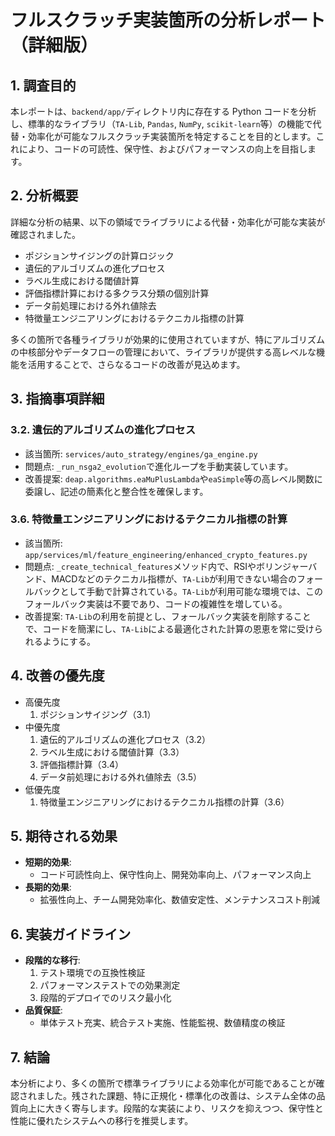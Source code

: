 # フルスクラッチ実装箇所の分析レポート（詳細版）

## 1. 調査目的

本レポートは、`backend/app/`ディレクトリ内に存在する Python コードを分析し、標準的なライブラリ（`TA-Lib`, `Pandas`, `NumPy`, `scikit-learn`等）の機能で代替・効率化が可能なフルスクラッチ実装箇所を特定することを目的とします。これにより、コードの可読性、保守性、およびパフォーマンスの向上を目指します。

## 2. 分析概要

詳細な分析の結果、以下の領域でライブラリによる代替・効率化が可能な実装が確認されました。

- ポジションサイジングの計算ロジック
- 遺伝的アルゴリズムの進化プロセス
- ラベル生成における閾値計算
- 評価指標計算における多クラス分類の個別計算
- データ前処理における外れ値除去
- 特徴量エンジニアリングにおけるテクニカル指標の計算

多くの箇所で各種ライブラリが効果的に使用されていますが、特にアルゴリズムの中核部分やデータフローの管理において、ライブラリが提供する高レベルな機能を活用することで、さらなるコードの改善が見込めます。

## 3. 指摘事項詳細


### 3.2. 遺伝的アルゴリズムの進化プロセス

- 該当箇所: `services/auto_strategy/engines/ga_engine.py`
- 問題点: `_run_nsga2_evolution`で進化ループを手動実装しています。
- 改善提案: `deap.algorithms.eaMuPlusLambda`や`eaSimple`等の高レベル関数に委譲し、記述の簡素化と整合性を確保します。


### 3.6. 特徴量エンジニアリングにおけるテクニカル指標の計算

- 該当箇所: `app/services/ml/feature_engineering/enhanced_crypto_features.py`
- 問題点: `_create_technical_features`メソッド内で、RSIやボリンジャーバンド、MACDなどのテクニカル指標が、`TA-Lib`が利用できない場合のフォールバックとして手動で計算されている。`TA-Lib`が利用可能な環境では、このフォールバック実装は不要であり、コードの複雑性を増している。
- 改善提案: `TA-Lib`の利用を前提とし、フォールバック実装を削除することで、コードを簡潔にし、`TA-Lib`による最適化された計算の恩恵を常に受けられるようにする。

## 4. 改善の優先度

- 高優先度
  1. ポジションサイジング（3.1）
- 中優先度
  1. 遺伝的アルゴリズムの進化プロセス（3.2）
  2. ラベル生成における閾値計算（3.3）
  3. 評価指標計算（3.4）
  4. データ前処理における外れ値除去（3.5）
- 低優先度
  1. 特徴量エンジニアリングにおけるテクニカル指標の計算（3.6）

## 5. 期待される効果

- **短期的効果**:
  - コード可読性向上、保守性向上、開発効率向上、パフォーマンス向上
- **長期的効果**:
  - 拡張性向上、チーム開発効率化、数値安定性、メンテナンスコスト削減

## 6. 実装ガイドライン

- **段階的な移行**:
  1. テスト環境での互換性検証
  2. パフォーマンステストでの効果測定
  3. 段階的デプロイでのリスク最小化
- **品質保証**:
  - 単体テスト充実、統合テスト実施、性能監視、数値精度の検証

## 7. 結論

本分析により、多くの箇所で標準ライブラリによる効率化が可能であることが確認されました。残された課題、特に正規化・標準化の改善は、システム全体の品質向上に大きく寄与します。段階的な実装により、リスクを抑えつつ、保守性と性能に優れたシステムへの移行を推奨します。
